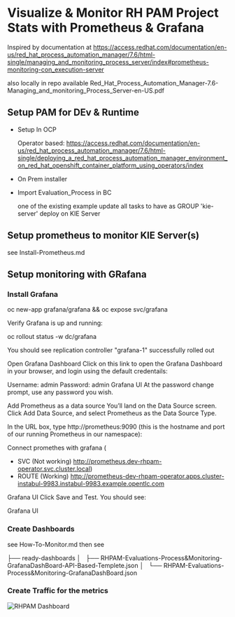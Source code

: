 # Visualize & Monitor RH PAM Project Stats with Prometheus & Grafana


Inspired by documentation at https://access.redhat.com/documentation/en-us/red_hat_process_automation_manager/7.6/html-single/managing_and_monitoring_process_server/index#prometheus-monitoring-con_execution-server

also locally in repo available Red_Hat_Process_Automation_Manager-7.6-Managing_and_monitoring_Process_Server-en-US.pdf

## Setup PAM for DEv & Runtime

- Setup In OCP

  Operator based: https://access.redhat.com/documentation/en-us/red_hat_process_automation_manager/7.6/html-single/deploying_a_red_hat_process_automation_manager_environment_on_red_hat_openshift_container_platform_using_operators/index

- On Prem
installer

- Import Evaluation_Process in BC 

   one of the existing example
   update all tasks to have as GROUP 'kie-server'
   deploy on KIE Server


## Setup prometheus to monitor KIE Server(s)

see Install-Prometheus.md



## Setup monitoring with GRafana

### Install Grafana

oc new-app grafana/grafana && oc expose svc/grafana

Verify Grafana is up and running:

oc rollout status -w dc/grafana

You should see replication controller "grafana-1" successfully rolled out

Open Grafana Dashboard
Click on this link to open the Grafana Dashboard in your browser, and login using the default credentails:

Username: admin
Password: admin
Grafana UI
At the password change prompt, use any password you wish.

Add Prometheus as a data source
You’ll land on the Data Source screen. Click Add Data Source, and select Prometheus as the Data Source Type.

In the URL box, type http://prometheus:9090 (this is the hostname and port of our running Prometheus in our namespace):

Connect promethes with grafana (
- SVC (Not working) http://prometheus.dev-rhpam-operator.svc.cluster.local)
- ROUTE (Working) http://prometheus-dev-rhpam-operator.apps.cluster-instabul-9983.instabul-9983.example.opentlc.com


Grafana UI
Click Save and Test. You should see:

Grafana UI

### Create Dashboards

see How-To-Monitor.md
then see

├── ready-dashboards
│   ├── RHPAM-Evaluations-Process&Monitoring-GrafanaDashBoard-API-Based-Templete.json
│   └── RHPAM-Evaluations-Process&Monitoring-GrafanaDashBoard.json


### Create Traffic for the metrics

![RHPAM Dashboard](/images/prometheus-grafana-rhpam-monitoring.png)




